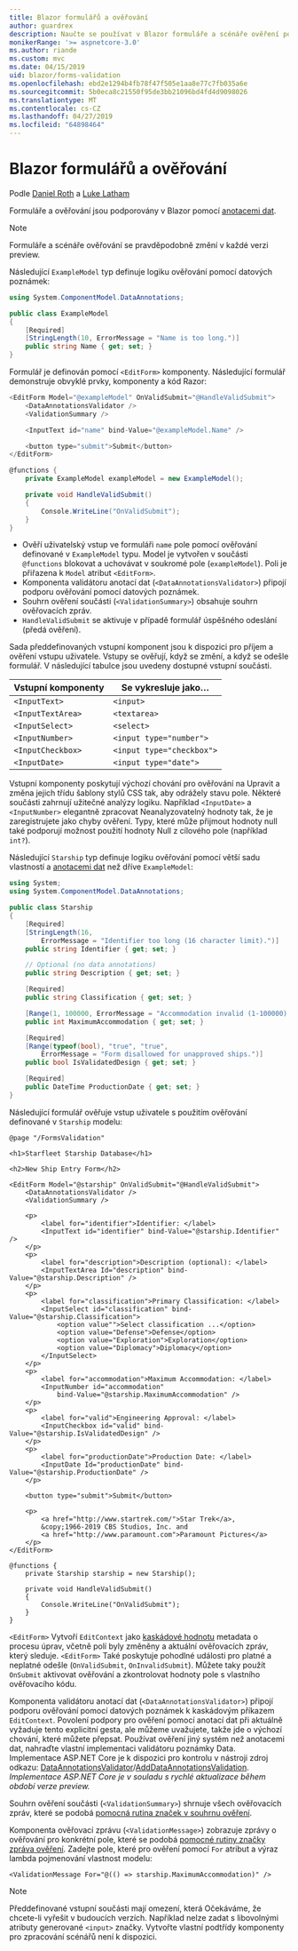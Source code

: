 ```yaml
---
title: Blazor formulářů a ověřování
author: guardrex
description: Naučte se používat v Blazor formuláře a scénáře ověření pole.
monikerRange: '>= aspnetcore-3.0'
ms.author: riande
ms.custom: mvc
ms.date: 04/15/2019
uid: blazor/forms-validation
ms.openlocfilehash: ebd2e1294b4fb78f47f505e1aa8e77c7fb035a6e
ms.sourcegitcommit: 5b0eca8c21550f95de3bb21096bd4fd4d9098026
ms.translationtype: MT
ms.contentlocale: cs-CZ
ms.lasthandoff: 04/27/2019
ms.locfileid: "64898464"
---
```

# <a name="blazor-forms-and-validation"></a>Blazor formulářů a ověřování

Podle [Daniel Roth](https://github.com/danroth27) a [Luke Latham](https://github.com/guardrex)

Formuláře a ověřování jsou podporovány v Blazor pomocí [anotacemi dat](xref:mvc/models/validation).

> [!NOTE]
> Formuláře a scénáře ověřování se pravděpodobně změní v každé verzi preview.

Následující `ExampleModel` typ definuje logiku ověřování pomocí datových poznámek:

```csharp
using System.ComponentModel.DataAnnotations;

public class ExampleModel
{
    [Required]
    [StringLength(10, ErrorMessage = "Name is too long.")]
    public string Name { get; set; }
}
```

Formulář je definován pomocí `<EditForm>` komponenty. Následující formulář demonstruje obvyklé prvky, komponenty a kód Razor:

```csharp
<EditForm Model="@exampleModel" OnValidSubmit="@HandleValidSubmit">
    <DataAnnotationsValidator />
    <ValidationSummary />

    <InputText id="name" bind-Value="@exampleModel.Name" />

    <button type="submit">Submit</button>
</EditForm>

@functions {
    private ExampleModel exampleModel = new ExampleModel();

    private void HandleValidSubmit()
    {
        Console.WriteLine("OnValidSubmit");
    }
}
```

* Ověří uživatelský vstup ve formuláři `name` pole pomocí ověřování definované v `ExampleModel` typu. Model je vytvořen v součásti `@functions` blokovat a uchovávat v soukromé pole (`exampleModel`). Poli je přiřazena k `Model` atribut `<EditForm>`.
* Komponenta validátoru anotací dat (`<DataAnnotationsValidator>`) připojí podporu ověřování pomocí datových poznámek.
* Souhrn ověření součásti (`<ValidationSummary>`) obsahuje souhrn ověřovacích zpráv.
* `HandleValidSubmit` se aktivuje v případě formulář úspěšného odeslání (předá ověření).

Sada předdefinovaných vstupní komponent jsou k dispozici pro příjem a ověření vstupu uživatele. Vstupy se ověřují, když se změní, a když se odešle formulář. V následující tabulce jsou uvedeny dostupné vstupní součásti.

| Vstupní komponenty   | Se vykresluje jako&hellip;       |
| ----------------- | ------------------------- |
| `<InputText>`     | `<input>`                 |
| `<InputTextArea>` | `<textarea>`              |
| `<InputSelect>`   | `<select>`                |
| `<InputNumber>`   | `<input type="number">`   |
| `<InputCheckbox>` | `<input type="checkbox">` |
| `<InputDate>`     | `<input type="date">`     |

Vstupní komponenty poskytují výchozí chování pro ověřování na Upravit a změna jejich třídu šablony stylů CSS tak, aby odrážely stavu pole. Některé součásti zahrnují užitečné analýzy logiku. Například `<InputDate>` a `<InputNumber>` elegantně zpracovat Neanalyzovatelný hodnoty tak, že je zaregistrujete jako chyby ověření. Typy, které může přijmout hodnoty null také podporují možnost použití hodnoty Null z cílového pole (například `int?`).

Následující `Starship` typ definuje logiku ověřování pomocí větší sadu vlastností a [anotacemi dat](xref:mvc/models/validation) než dříve `ExampleModel`:

```csharp
using System;
using System.ComponentModel.DataAnnotations;

public class Starship
{
    [Required]
    [StringLength(16, 
        ErrorMessage = "Identifier too long (16 character limit).")]
    public string Identifier { get; set; }

    // Optional (no data annotations)
    public string Description { get; set; }

    [Required]
    public string Classification { get; set; }

    [Range(1, 100000, ErrorMessage = "Accommodation invalid (1-100000).")]
    public int MaximumAccommodation { get; set; }

    [Required]
    [Range(typeof(bool), "true", "true", 
        ErrorMessage = "Form disallowed for unapproved ships.")]
    public bool IsValidatedDesign { get; set; }

    [Required]
    public DateTime ProductionDate { get; set; }
}
```

Následující formulář ověřuje vstup uživatele s použitím ověřování definované v `Starship` modelu:

```cshtml
@page "/FormsValidation"

<h1>Starfleet Starship Database</h1>

<h2>New Ship Entry Form</h2>

<EditForm Model="@starship" OnValidSubmit="@HandleValidSubmit">
    <DataAnnotationsValidator />
    <ValidationSummary />

    <p>
        <label for="identifier">Identifier: </label>
        <InputText id="identifier" bind-Value="@starship.Identifier" />
    </p>
    <p>
        <label for="description">Description (optional): </label>
        <InputTextArea Id="description" bind-Value="@starship.Description" />
    </p>
    <p>
        <label for="classification">Primary Classification: </label>
        <InputSelect id="classification" bind-Value="@starship.Classification">
            <option value"">Select classification ...</option>
            <option value="Defense">Defense</option>
            <option value="Exploration">Exploration</option>
            <option value="Diplomacy">Diplomacy</option>
        </InputSelect>
    </p>
    <p>
        <label for="accommodation">Maximum Accommodation: </label>
        <InputNumber id="accommodation" 
            bind-Value="@starship.MaximumAccommodation" />
    </p>
    <p>
        <label for="valid">Engineering Approval: </label>
        <InputCheckbox id="valid" bind-Value="@starship.IsValidatedDesign" />
    </p>
    <p>
        <label for="productionDate">Production Date: </label>
        <InputDate Id="productionDate" bind-Value="@starship.ProductionDate" />
    </p>

    <button type="submit">Submit</button>

    <p>
        <a href="http://www.startrek.com/">Star Trek</a>, 
        &copy;1966-2019 CBS Studios, Inc. and 
        <a href="http://www.paramount.com">Paramount Pictures</a>
    </p>
</EditForm>

@functions {
    private Starship starship = new Starship();

    private void HandleValidSubmit()
    {
        Console.WriteLine("OnValidSubmit");
    }
}
```

`<EditForm>` Vytvoří `EditContext` jako [kaskádové hodnotu](xref:blazor/components#cascading-values-and-parameters) metadata o procesu úprav, včetně polí byly změněny a aktuální ověřovacích zpráv, který sleduje. `<EditForm>` Také poskytuje pohodlné události pro platné a neplatné odešle (`OnValidSubmit`, `OnInvalidSubmit`). Můžete taky použít `OnSubmit` aktivovat ověřování a zkontrolovat hodnoty pole s vlastního ověřovacího kódu.

Komponenta validátoru anotací dat (`<DataAnnotationsValidator>`) připojí podporu ověřování pomocí datových poznámek k kaskádovým příkazem `EditContext`. Povolení podpory pro ověření pomocí anotací dat při aktuálně vyžaduje tento explicitní gesta, ale můžeme uvažujete, takže jde o výchozí chování, které můžete přepsat. Používat ověření jiný systém než anotacemi dat, nahraďte vlastní implementaci validátoru poznámky Data. Implementace ASP.NET Core je k dispozici pro kontrolu v nástroji zdroj odkazu: [DataAnnotationsValidator](https://github.com/aspnet/AspNetCore/blob/master/src/Components/Components/src/Forms/DataAnnotationsValidator.cs)/[AddDataAnnotationsValidation](https://github.com/aspnet/AspNetCore/blob/master/src/Components/Components/src/Forms/EditContextDataAnnotationsExtensions.cs). *Implementace ASP.NET Core je v souladu s rychlé aktualizace během období verze preview.*

Souhrn ověření součásti (`<ValidationSummary>`) shrnuje všech ověřovacích zpráv, které se podobá [pomocná rutina značek v souhrnu ověření](xref:mvc/views/working-with-forms#the-validation-summary-tag-helper).

Komponenta ověřovací zprávu (`<ValidationMessage>`) zobrazuje zprávy o ověřování pro konkrétní pole, které se podobá [pomocné rutiny značky zpráva ověření](xref:mvc/views/working-with-forms#the-validation-message-tag-helper). Zadejte pole, které pro ověření pomocí `For` atribut a výraz lambda pojmenování vlastnost modelu:

```cshtml
<ValidationMessage For="@(() => starship.MaximumAccommodation)" />
```

> [!NOTE]
> Předdefinované vstupní součásti mají omezení, která Očekáváme, že chcete-li vyřešit v budoucích verzích. Například nelze zadat s libovolnými atributy generované `<input>` značky. Vytvořte vlastní podtřídy komponenty pro zpracování scénářů není k dispozici.
